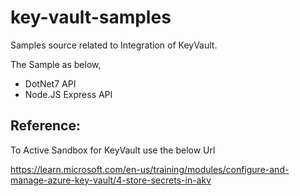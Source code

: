 # key-vault-samples

Samples source related to Integration of KeyVault.

The Sample as below,

- DotNet7 API
- Node.JS Express API


## Reference:

To Active Sandbox for KeyVault use the below Url

https://learn.microsoft.com/en-us/training/modules/configure-and-manage-azure-key-vault/4-store-secrets-in-akv
